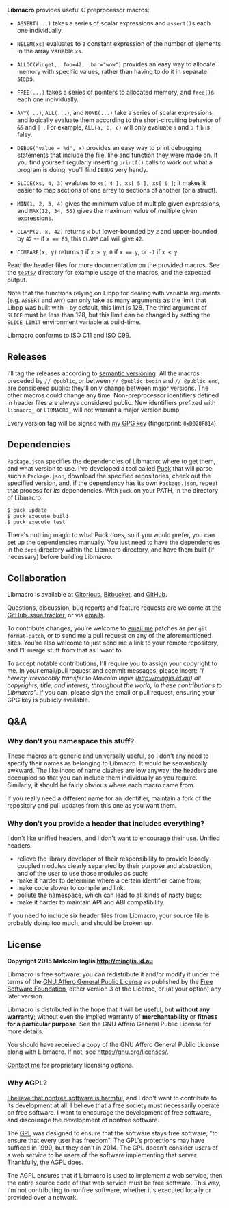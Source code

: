 
**Libmacro** provides useful C preprocessor macros:

- `ASSERT(...)` takes a series of scalar expressions and `assert()`s each one individually.

- `NELEM(xs)` evaluates to a constant expression of the number of elements in the array variable `xs`.

- `ALLOC(Widget, .foo=42, .bar="wow")` provides an easy way to allocate memory with specific values, rather than having to do it in separate steps.

- `FREE(...)` takes a series of pointers to allocated memory, and `free()`s each one individually.

- `ANY(...)`, `ALL(...)`, and `NONE(...)` take a series of scalar expressions, and logically evaluate them according to the short-circuiting behavior of `&&` and `||`. For example, `ALL(a, b, c)` will only evaluate `a` and `b` if `b` is falsy.

- `DEBUG("value = %d", x)` provides an easy way to print debugging statements that include the file, line and function they were made on. If you find yourself regularly inserting `printf()` calls to work out what a program is doing, you'll find `DEBUG` very handy.

- `SLICE(xs, 4, 3)` evalutes to `xs[ 4 ], xs[ 5 ], xs[ 6 ]`; it makes it easier to map sections of one array to sections of another (or a struct).

- `MIN(1, 2, 3, 4)` gives the minimum value of multiple given expressions, and `MAX(12, 34, 56)` gives the maximum value of multiple given expressions.

- `CLAMP(2, x, 42)` returns `x` but lower-bounded by `2` and upper-bounded by `42` -- if `x == 85`, this `CLAMP` call will give `42`.

- `COMPARE(x, y)` returns `1` if `x > y`, `0` if `x == y`, or `-1` if `x < y`.

Read the header files for more documentation on the provided macros. See the [`tests/`](tests/) directory for example usage of the macros, and the expected output.

Note that the functions relying on Libpp for dealing with variable arguments (e.g. `ASSERT` and `ANY`) can only take as many arguments as the limit that Libpp was built with - by default, this limit is 128. The third argument of `SLICE` must be less than 128, but this limit can be changed by setting the `SLICE_LIMIT` environment variable at build-time.

Libmacro conforms to ISO C11 and ISO C99.


## Releases

I'll tag the releases according to [semantic versioning](http://semver.org/spec/v2.0.0.html). All the macros preceded by `// @public`, or between `// @public begin` and `// @public end`, are considered public: they'll only change between major versions. The other macros could change any time. Non-preprocessor identifiers defined in header files are always considered public. New identifiers prefixed with `libmacro_` or `LIBMACRO_` will not warrant a major version bump.

Every version tag will be signed with [my GPG key](http://pool.sks-keyservers.net/pks/lookup?op=vindex&search=0xD020F814) (fingerprint: `0xD020F814`).


## Dependencies

`Package.json` specifies the dependencies of Libmacro: where to get them, and what version to use. I've developed a tool called [Puck](https://gitorious.org/mcinglis/puck) that will parse such a `Package.json`, download the specified repositories, check out the specified version, and, if the dependency has its own `Package.json`, repeat that process for *its* dependencies. With `puck` on your PATH, in the directory of Libmacro:

```
$ puck update
$ puck execute build
$ puck execute test
```

There's nothing magic to what Puck does, so if you would prefer, you can set up the dependencies manually. You just need to have the dependencies in the `deps` directory within the Libmacro directory, and have them built (if necessary) before building Libmacro.


## Collaboration

Libmacro is available at [Gitorious](https://gitorious.org/mcinglis/libmacro), [Bitbucket](https://bitbucket.org/mcinglis/libmacro), and [GitHub](https://github.com/mcinglis/libmacro).

Questions, discussion, bug reports and feature requests are welcome at [the GitHub issue tracker](https://github.com/mcinglis/libmacro/issues), or via [emails](mailto:me@minglis.id.au).

To contribute changes, you're welcome to [email me](mailto:me@minglis.id.au) patches as per `git format-patch`, or to send me a pull request on any of the aforementioned sites. You're also welcome to just send me a link to your remote repository, and I'll merge stuff from that as I want to.

To accept notable contributions, I'll require you to assign your copyright to me. In your email/pull request and commit messages, please insert: "*I hereby irrevocably transfer to Malcolm Inglis (http://minglis.id.au) all copyrights, title, and interest, throughout the world, in these contributions to Libmacro*". If you can, please sign the email or pull request, ensuring your GPG key is publicly available.


## Q&A

### Why don't you namespace this stuff?

These macros are generic and universally useful, so I don't any need to specify their names as belonging to Libmacro. It would be semantically awkward. The likelihood of name clashes are low anyway; the headers are decoupled so that you can include them individually as you require. Similarly, it should be fairly obvious where each macro came from.

If you really need a different name for an identifier, maintain a fork of the repository and pull updates from this one as you want them.

### Why don't you provide a header that includes everything?

I don't like unified headers, and I don't want to encourage their use. Unified headers:

- relieve the library developer of their responsibility to provide loosely-coupled modules clearly separated by their purpose and abstraction, and of the user to use those modules as such;
- make it harder to determine where a certain identifier came from;
- make code slower to compile and link.
- pollute the namespace, which can lead to all kinds of nasty bugs;
- make it harder to maintain API and ABI compatibility.

If you need to include six header files from Libmacro, your source file is probably doing too much, and should be broken up.


## License

**Copyright 2015 Malcolm Inglis <http://minglis.id.au>**

Libmacro is free software: you can redistribute it and/or modify it under the terms of the [GNU Affero General Public License](https://gnu.org/licenses/agpl.html) as published by the [Free Software Foundation](https://fsf.org), either version 3 of the License, or (at your option) any later version.

Libmacro is distributed in the hope that it will be useful, but **without any warranty**; without even the implied warranty of **merchantability** or **fitness for a particular purpose**. See the GNU Affero General Public License for more details.

You should have received a copy of the GNU Affero General Public License along with Libmacro. If not, see <https://gnu.org/licenses/>.

[Contact me](mailto:me@minglis.id.au) for proprietary licensing options.

### Why AGPL?

[I believe that nonfree software is harmful](http://minglis.id.au/blog/2014/04/09/free-software-free-society.html), and I don't want to contribute to its development at all. I believe that a free society must necessarily operate on free software. I want to encourage the development of free software, and discourage the development of nonfree software.

The [GPL](https://gnu.org/licenses/gpl.html) was designed to ensure that the software stays free software; "to ensure that every user has freedom". The GPL's protections may have sufficed in 1990, but they don't in 2014. The GPL doesn't consider users of a web service to be users of the software implementing that server. Thankfully, the AGPL does.

The AGPL ensures that if Libmacro is used to implement a web service, then the entire source code of that web service must be free software. This way, I'm not contributing to nonfree software, whether it's executed locally or provided over a network.

